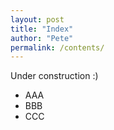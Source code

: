 ```yaml
---
layout: post
title: "Index"
author: "Pete"
permalink: /contents/
---
```


Under construction :)

* AAA
* BBB
* CCC
